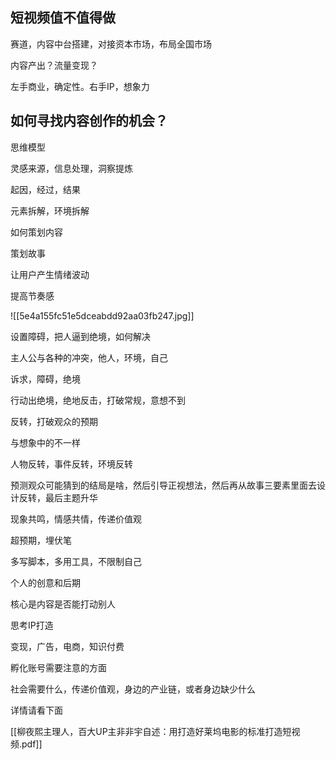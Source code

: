 ## 短视频值不值得做

赛道，内容中台搭建，对接资本市场，布局全国市场

内容产出？流量变现？

左手商业，确定性。右手IP，想象力

## 如何寻找内容创作的机会？

思维模型

灵感来源，信息处理，洞察提炼

起因，经过，结果

元素拆解，环境拆解

如何策划内容

策划故事

让用户产生情绪波动

提高节奏感

![[5e4a155fc51e5dceabdd92aa03fb247.jpg]]

设置障碍，把人逼到绝境，如何解决

主人公与各种的冲突，他人，环境，自己

诉求，障碍，绝境

行动出绝境，绝地反击，打破常规，意想不到

反转，打破观众的预期

与想象中的不一样

人物反转，事件反转，环境反转

预测观众可能猜到的结局是啥，然后引导正视想法，然后再从故事三要素里面去设计反转，最后主题升华

现象共鸣，情感共情，传递价值观

超预期，埋伏笔

多写脚本，多用工具，不限制自己

个人的创意和后期

核心是内容是否能打动别人

思考IP打造

变现，广告，电商，知识付费

孵化账号需要注意的方面

社会需要什么，传递价值观，身边的产业链，或者身边缺少什么

详情请看下面

[[柳夜熙主理人，百大UP主非非宇自述：用打造好莱坞电影的标准打造短视频.pdf]]